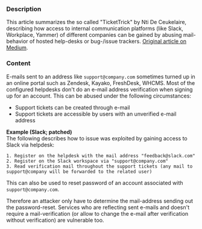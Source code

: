 ### Description

This article summarizes the so called "TicketTrick" by Nti De Ceukelaire, describing how access to internal communication platforms (like Slack, Workplace, Yammer) of different companies can be gained by abusing mail-behavior of hosted help-desks or bug-/issue trackers. [Original article on Medium](https://medium.com/intigriti/how-i-hacked-hundreds-of-companies-through-their-helpdesk-b7680ddc2d4c).

### Content
E-mails sent to an address like `support@company.com` sometimes turned up in an online portal such as Zendesk, Kayako, FreshDesk, WHCMS. Most of the configured helpdesks don't do an e-mail address verification when signing up for an account. This can be abused under the following circumstances:

- Support tickets can be created through e-mail
- Support tickets are accessible by users with an unverified e-mail address

**Example (Slack; patched)**  
The following describes how to issue was exploited by gaining access to Slack via helpdesk:
```
1. Register on the helpdesk with the mail address "feedback@slack.com"
2. Register on the Slack workspace via "support@company.com"
3. Read verification mail throughout the support tickets (any mail to support@company will be forwarded to the related user)
```
This can also be used to reset password of an account associated with `support@company.com`.   

Therefore an attacker only have to determine the mail-address sending out the password-reset.
Services who are reflecting sent e-mails and doesn't require a mail-verification (or allow to change the e-mail after verification without verification) are vulnerable too.
